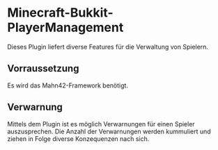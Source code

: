 Minecraft-Bukkit-PlayerManagement
=================================

Dieses Plugin liefert diverse Features für die Verwaltung von Spielern.

Vorraussetzung
--------------
Es wird das Mahn42-Framework benötigt.

Verwarnung
----------
Mittels dem Plugin ist es möglich Verwarnungen für einen Spieler auszusprechen. Die Anzahl der Verwarnungen 
werden kummuliert und ziehen in Folge diverse Konzequenzen nach sich.